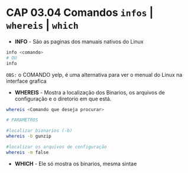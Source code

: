 # CAP 03.04 Comandos `infos` | `whereis` | `which`

* **INFO** - São as paginas dos manuais nativos do Linux
```bash
info <comando>
# OU
info
```
`OBS:` o COMANDO yelp, é uma alternativa para ver o menual do Linux na interface grafica

* **WHEREIS** - Mostra a localização dos Binarios, os arquivos de configuração e o diretorio em que está.

```bash
whereis <Comando que deseja procurar>

# PARAMETROS

#localizar bionarios (-b)
whereis -b gunzip

#localizar os arquivos de configuração
whereis -m false
```
* **WHICH** -  Ele só mostra os binarios, mesma sintae  